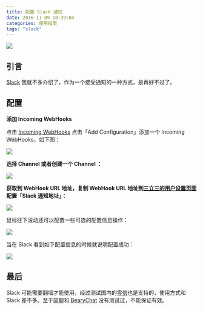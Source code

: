 ```yaml
---
title: 配置 Slack 通知
date: 2016-11-09 18:39:04
categories: 使用指南
tags: "slack"
---
```


![](https://ws4.sinaimg.cn/large/4cc5f9b3gw1f9m1j1br10j20o70ggack.jpg)

## 引言

[Slack](https://slack.com/) 我就不多介绍了，作为一个接受通知的一种方式，是再好不过了。

## 配置

<!-- more -->

**添加 Incoming WebHooks**

点击 [Incoming WebHooks](https://slack.com/apps/A0F7XDUAZ-incoming-webhooks) 点击「Add Configuration」添加一个 Incoming WebHooks，如下图：

![](https://ws3.sinaimg.cn/large/4cc5f9b3gw1f9m1uurw0sj20t30h00vb.jpg)

**选择 Channel 或者创建一个 Channel ：**

![](https://ws1.sinaimg.cn/large/4cc5f9b3gw1f9m1vq1acfj20ry0jhgp8.jpg)

**获取到 WebHook URL 地址，复制 WebHook URL 地址到[三立三的用户设置页面](https://3li3.com/user/profile)配置「Slack 通知地址」：**

![](https://ws3.sinaimg.cn/large/4cc5f9b3gw1f9m20cw8pbj20ts07ujsd.jpg)

鼠标往下滚动还可以配置一些可选的配置信息操作：

![](http://ww4.sinaimg.cn/large/4cc5f9b3gw1f9m22hnwiaj20rd0c8dh0.jpg)

当在 Slack 看到如下配置信息的时候就说明配置成功：

![](https://ws1.sinaimg.cn/large/4cc5f9b3gw1f9m24ypzc6j20ed03bmxb.jpg)

## 最后

Slack 可能需要翻墙才能使用，经过测试国内的[零信](https://pubu.im/)也是支持的，使用方式和 Slack 差不多。至于[简聊](https://jianliao.com)和 [BearyChat](https://bearychat.com/) 没有测试过，不能保证有效。
